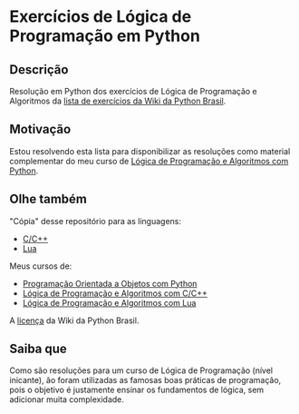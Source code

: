 # Exercícios de Lógica de Programação em Python

## Descrição
Resolução em Python dos exercícios de Lógica de Programação e Algoritmos da [lista de exercícios da Wiki da Python Brasil](https://wiki.python.org.br/ListaDeExercicios).

## Motivação
Estou resolvendo esta lista para disponibilizar as resoluções como material complementar do meu curso de [Lógica de Programação e Algoritmos com Python](https://www.udemy.com/course/programarcompython/?referralCode=2657DAE91BF990DE780E).

## Olhe também
"Cópia" desse repositório para as linguagens:
- [C/C++](https://github.com/isquicha/exercicios-logica-c)
- [Lua](https://github.com/isquicha/exercicios-logica-lua)

Meus cursos de:
- [Programação Orientada a Objetos com Python](https://www.udemy.com/course/poocompython/?referralCode=2D98A8C4A1F3B64E6837)
- [Lógica de Programação e Algoritmos com C/C++](https://www.udemy.com/course/programarcomc/?referralCode=04DEC481E14D3EFE4B1B)
- [Lógica de Programação e Algoritmos com Lua](https://www.udemy.com/course/programarcomlua/?referralCode=E7C03C84588AAED48068)

A [licença](https://creativecommons.org/licenses/by/2.5/br/) da Wiki da Python Brasil.

## Saiba que
Como são resoluções para um curso de Lógica de Programação (nível inicante), ão foram utilizadas as famosas boas práticas de programação, pois o objetivo é justamente ensinar os fundamentos de lógica, sem adicionar muita complexidade.